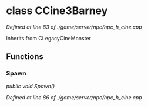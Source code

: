 # class CCine3Barney

*Defined at line 83 of ./game/server/npc/npc_h_cine.cpp*

Inherits from CLegacyCineMonster



## Functions

### Spawn

*public void Spawn()*

*Defined at line 86 of ./game/server/npc/npc_h_cine.cpp*



